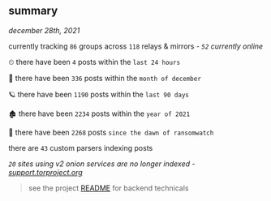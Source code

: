
## summary
_december 28th, 2021_

currently tracking `86` groups across `118` relays & mirrors - _`52` currently online_

⏲ there have been `4` posts within the `last 24 hours`

🦈 there have been `336` posts within the `month of december`

🪐 there have been `1190` posts within the `last 90 days`

🏚 there have been `2234` posts within the `year of 2021`

🦕 there have been `2268` posts `since the dawn of ransomwatch`

there are `43` custom parsers indexing posts

_`20` sites using v2 onion services are no longer indexed - [support.torproject.org](https://support.torproject.org/onionservices/v2-deprecation/)_

> see the project [README](https://github.com/thetanz/ransomwatch#ransomwatch--) for backend technicals
